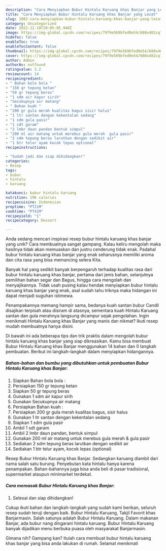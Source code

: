 ```yaml
---
description: "Cara Menyiapkan Bubur Hintalu Karuang khas Banjar yang Lezat"
title: "Cara Menyiapkan Bubur Hintalu Karuang khas Banjar yang Lezat"
slug: 1082-cara-menyiapkan-bubur-hintalu-karuang-khas-banjar-yang-lezat
category: Uncategorized
date: 2022-12-18T20:05:05.940Z
image: https://img-global.cpcdn.com/recipes/79f9e569bfed0e54/680x482cq70/bubur-hintalu-karuang-khas-banjar-foto-resep-utama.jpg
hideToc: false
enableToc: true
enableTocContent: false
thumbnail: https://img-global.cpcdn.com/recipes/79f9e569bfed0e54/680x482cq70/bubur-hintalu-karuang-khas-banjar-foto-resep-utama.jpg
cover: https://img-global.cpcdn.com/recipes/79f9e569bfed0e54/680x482cq70/bubur-hintalu-karuang-khas-banjar-foto-resep-utama.jpg
author: Admin
authorAv: notfound
ratingvalue: 3.2
reviewcount: 14
recipeingredient:
- " Bahan bola bola "
- "150 gr tepung ketan"
- "50 gr tepung beras"
- "1 sdm air kapur sirih"
- "Secukupnya air matang"
- " Bahan kuah "
- "200 gr gula merah kualitas bagus sisir halus"
- "1 ltr santan dengan kekentalan sedang"
- "1 sdm gula pasir"
- "1 sdt garam"
- "2 lmbr daun pandan bentuk simpul"
- "200 ml air matang untuk merebus gula merah  gula pasir"
- "2 sdm tepung beras larutkan dengan sedikit air"
- "1 btr telur ayam kocok lepas optional"
recipeinstructions:

- "Sudah jadi dan siap dihidangkan!"
categories:
- Resep
tags:
- bubur
- hintalu
- karuang

katakunci: bubur hintalu karuang 
nutrition: 196 calories
recipecuisine: Indonesian
preptime: "PT21M"
cooktime: "PT41M"
recipeyield: "1"
recipecategory: Dessert

---
```





Anda sedang mencari inspirasi resep bubur hintalu karuang khas banjar yang unik? Cara membuatnya sangat gampang. Kalau keliru mengolah maka hasilnya tidak akan memuaskan dan justru cenderung tidak enak. Padahal bubur hintalu karuang khas banjar yang enak seharusnya memiliki aroma dan cita rasa yang bisa memancing selera Kita.





Banyak hal yang sedikit banyak berpengaruh terhadap kualitas rasa dari bubur hintalu karuang khas banjar, pertama dari jenis bahan, selanjutnya pemilihan bahan segar dan Bagus, hingga cara mengolah dan menyajikannya. Tidak usah pusing kalau hendak menyiapkan bubur hintalu karuang khas banjar yang enak,      asal sudah tahu triknya maka hidangan ini dapat menjadi suguhan istimewa.














Penampakannya memang hampir sama, bedanya kuah santan bubur Candil disajikan terpisah atau disiram di atasnya, sementara kuah Hintalu Karuang santan dan gula merahnya langsung dicampur sejak pengolahan. Ingin menikmati Hintalu Karuang khas Banjar yang manis dan nikmat? Ikuti resep mudah membuatnya hanya disini.






Di bawah ini ada beberapa tips dan trik praktis dalam mengolah bubur hintalu karuang khas banjar yang siap dikreasikan. Kamu bisa membuat Bubur Hintalu Karuang khas Banjar menggunakan 14 bahan dan 0 langkah pembuatan. Berikut ini langkah-langkah dalam menyiapkan hidangannya.

<!--inarticleads1-->

##### Bahan-bahan dan bumbu yang dibutuhkan untuk pembuatan Bubur Hintalu Karuang khas Banjar:

1. Siapkan  Bahan bola bola :
1. Persiapkan 150 gr tepung ketan
1. Siapkan 50 gr tepung beras
1. Gunakan 1 sdm air kapur sirih
1. Gunakan Secukupnya air matang
1. Persiapkan  Bahan kuah :
1. Persiapkan 200 gr gula merah kualitas bagus, sisir halus
1. Gunakan 1 ltr santan dengan kekentalan sedang
1. Siapkan 1 sdm gula pasir
1. Ambil 1 sdt garam
1. Ambil 2 lmbr daun pandan, bentuk simpul
1. Gunakan 200 ml air matang untuk merebus gula merah &amp; gula pasir
1. Sediakan 2 sdm tepung beras larutkan dengan sedikit air
1. Sediakan 1 btr telur ayam, kocok lepas (optional)


Resep Bubur Hintalu Karuang khas Banjar. Sedangkan karuang diambil dari nama salah satu burung. Penyebutan kata hintalu hanya karena penampakan. Bahan-bahannya juga bisa anda beli di pasar tradisional, supermarket ataupun minimarket terdekat. 

<!--inarticleads2-->

##### Cara memasak Bubur Hintalu Karuang khas Banjar:


1. Selesai dan siap dihidangkan!

Cukup ikuti bahan dan langkah-langkah yang sudah kami berikan, seluruh resep sudah teruji dengan baik. Bubur Hintalu Karuang, Takjil Favorit khas Banjarmasin. Salah satunya adalah Bubur Hintalu Karuang. Dalam makanan Banjar, ada bubur nang dingarani hintalu karuang. Bubur Hintalu Karuang banyak dijadikan menu berbuka puasa oleh masyarakat Banjarmasin. 

Gimana nih? Gampang kan? Itulah cara membuat bubur hintalu karuang khas banjar yang bisa anda lakukan di rumah. Selamat menikmati

